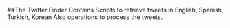 ##The Twitter Finder
Contains Scripts to retrieve tweets in English, Spanish, Turkish, Korean
Also operations to process the tweets.
